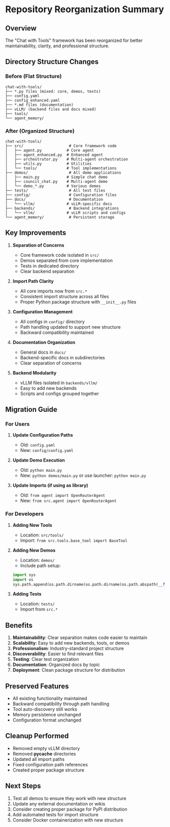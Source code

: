 # Repository Reorganization Summary

## Overview
The "Chat with Tools" framework has been reorganized for better maintainability, clarity, and professional structure.

## Directory Structure Changes

### Before (Flat Structure)
```
chat-with-tools/
├── *.py files (mixed: core, demos, tests)
├── config.yaml
├── config_enhanced.yaml
├── *.md files (documentation)
├── vLLM/ (backend files and docs mixed)
├── tools/
└── agent_memory/
```

### After (Organized Structure)
```
chat-with-tools/
├── src/                    # Core framework code
│   ├── agent.py           # Core agent
│   ├── agent_enhanced.py  # Enhanced agent
│   ├── orchestrator.py    # Multi-agent orchestration
│   ├── utils.py           # Utilities
│   └── tools/             # Tool implementations
├── demos/                  # All demo applications
│   ├── main.py            # Simple chat demo
│   ├── council_chat.py    # Multi-agent demo
│   └── demo_*.py          # Various demos
├── tests/                  # All test files
├── config/                 # Configuration files
├── docs/                   # Documentation
│   └── vllm/              # vLLM-specific docs
├── backends/               # Backend integrations
│   └── vllm/              # vLLM scripts and configs
└── agent_memory/           # Persistent storage
```

## Key Improvements

1. **Separation of Concerns**
   - Core framework code isolated in `src/`
   - Demos separated from core implementation
   - Tests in dedicated directory
   - Clear backend separation

2. **Import Path Clarity**
   - All core imports now from `src.*`
   - Consistent import structure across all files
   - Proper Python package structure with `__init__.py` files

3. **Configuration Management**
   - All configs in `config/` directory
   - Path handling updated to support new structure
   - Backward compatibility maintained

4. **Documentation Organization**
   - General docs in `docs/`
   - Backend-specific docs in subdirectories
   - Clear separation of concerns

5. **Backend Modularity**
   - vLLM files isolated in `backends/vllm/`
   - Easy to add new backends
   - Scripts and configs grouped together

## Migration Guide

### For Users

1. **Update Configuration Paths**
   - Old: `config.yaml`
   - New: `config/config.yaml`

2. **Update Demo Execution**
   - Old: `python main.py`
   - New: `python demos/main.py` or use launcher: `python main.py`

3. **Update Imports (if using as library)**
   - Old: `from agent import OpenRouterAgent`
   - New: `from src.agent import OpenRouterAgent`

### For Developers

1. **Adding New Tools**
   - Location: `src/tools/`
   - Import: `from src.tools.base_tool import BaseTool`

2. **Adding New Demos**
   - Location: `demos/`
   - Include path setup:
   ```python
   import sys
   import os
   sys.path.append(os.path.dirname(os.path.dirname(os.path.abspath(__file__))))
   ```

3. **Adding Tests**
   - Location: `tests/`
   - Import from `src.*`

## Benefits

1. **Maintainability**: Clear separation makes code easier to maintain
2. **Scalability**: Easy to add new backends, tools, or demos
3. **Professionalism**: Industry-standard project structure
4. **Discoverability**: Easier to find relevant files
5. **Testing**: Clear test organization
6. **Documentation**: Organized docs by topic
7. **Deployment**: Clean package structure for distribution

## Preserved Features

- All existing functionality maintained
- Backward compatibility through path handling
- Tool auto-discovery still works
- Memory persistence unchanged
- Configuration format unchanged

## Cleanup Performed

- Removed empty vLLM directory
- Removed __pycache__ directories
- Updated all import paths
- Fixed configuration path references
- Created proper package structure

## Next Steps

1. Test all demos to ensure they work with new structure
2. Update any external documentation or wikis
3. Consider creating proper package for PyPI distribution
4. Add automated tests for import structure
5. Consider Docker containerization with new structure
